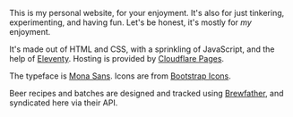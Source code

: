 This is my personal website, for your enjoyment. It's also for just tinkering, experimenting, and having fun. Let's be honest, it's mostly for _my_ enjoyment.

It's made out of HTML and CSS, with a sprinkling of JavaScript, and the help of [Eleventy](https://www.11ty.dev/). Hosting is provided by [Cloudflare Pages](https://pages.cloudflare.com/).

The typeface is [Mona Sans](https://github.com/mona-sans). Icons are from [Bootstrap Icons](https://icons.getbootstrap.com/).

Beer recipes and batches are designed and tracked using [Brewfather](https://brewfather.app/), and syndicated here via their API.
